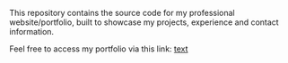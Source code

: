 This repository contains the source code for my professional website/portfolio, built to showcase my projects, experience and contact information.

Feel free to access my portfolio via this link: [text](https://1mrazort1.github.io/MyWebSite/)